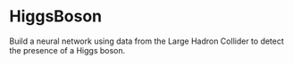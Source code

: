 # HiggsBoson
Build a neural network using data from the Large Hadron Collider to detect the presence of a Higgs boson.
